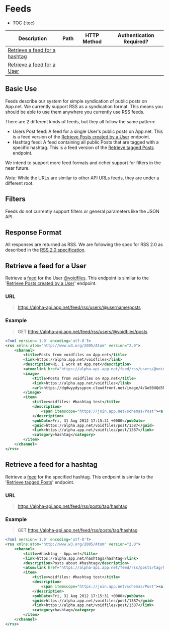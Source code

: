 # Feeds

* TOC
{:toc}

<table>
    <thead>
        <tr>
            <th>Description</th>
            <th>Path</th>
            <th>HTTP Method</th>
            <th>Authentication Required?</th>
        </tr>
    </thead>
    <tbody>
        <tr>
            <td><a href="">Retrieve a feed for a hashtag</a></td>
            <td></td>
            <td></td>
            <td></td>
        </tr>
        <tr>
            <td><a href="">Retrieve a feed for a User</a></td>
            <td></td>
            <td></td>
            <td></td>
        </tr>
    </tbody>
</table>

## Basic Use

Feeds describe our system for simple syndication of public posts on App.net. We currently support RSS as a syndication format. This means you should be able to use them anywhere you currently use RSS feeds.

There are 2 different kinds of feeds, but they all follow the same pattern:

* Users Post feed: A feed for a single User's public posts on App.net. This is a feed version of the [Retrieve Posts created by a User](/appdotnet/api-spec/blob/master/resources/posts.md#retrieve-posts-created-by-a-user) endpoint.
* Hashtag feed: A feed containing all public Posts that are tagged with a specific hashtag. This is a feed version of the [Retrieve tagged Posts](/appdotnet/api-spec/blob/master/resources/posts.md#retrieve-tagged-posts) endpoint.

We intend to support more feed formats and richer support for filters in the near future.

*Note:* While the URLs are similar to other API URLs feeds, they are under a different root.

## Filters

Feeds do not currently support filters or general parameters like the JSON API.

## Response Format

All responses are returned as RSS. We are following the spec for RSS 2.0 as described in the [RSS 2.0 specification](http://cyber.law.harvard.edu/rss/rss.html).

## Retrieve a feed for a User

Retrieve a [feed](#feeds) for the User [@voidfiles](http://alpha.app.net/voidfiles). This endpoint is similar to the '[Retrieve Posts created by a User](/appdotnet/api-spec/blob/master/resources/posts.md#retrieve-posts-created-by-a-user)' endpoint.

### URL
> https://alpha-api.app.net/feed/rss/users/@username/posts

### Example

> GET https://alpha-api.app.net/feed/rss/users/@voidfiles/posts

~~~ xml
<?xml version='1.0' encoding='utf-8'?>
<rss xmlns:atom="http://www.w3.org/2005/Atom" version="2.0">
    <channel>
        <title>Posts from voidfiles on App.net</title>
        <link>https://alpha.app.net/voidfiles</link>
        <description>Hi, I work at App.net</description>
        <atom:link href="https://alpha-api.app.net/feed/rss/users/@voidfiles/posts" type="application/rss+xml"/>
        <image>
            <title>Posts from voidfiles on App.net</title>
            <link>https://alpha.app.net/voidfiles</link>
            <url>https://dqdwyydysypcm.cloudfront.net/image/4/Go50UQd5N9mi_APkpQt9JAp4ZsDfMlOTnoB4P-0N5rmpFGtnro2b52yUcUr_bPbxKlxx_4EHHiujdE-RRpSB6oZd0bHGy4xKlwInNBClbebDS7DoyyPHtIK9LY5x-kQSdnPKyKhtogJxD04SGOQMLPkCasZM42nLVgZIIhcbmbBrzxNJaoRoCNOrzS1ib9fQcAwPEg</url>
        </image>
        <item>
            <title>voidfiles: #hashtag test</title>
            <description>
                <span itemscope="https://join.app.net/schemas/Post"><a href="https://alpha.app.net/hashtags/hashtag" itemprop="hashtag" data-hashtag-name="hashtag">#hashtag</a> test</span>
            </description>
            <pubDate>Fri, 31 Aug 2012 17:15:31 +0000</pubDate>
            <guid>https://alpha.app.net/voidfiles/post/1387</guid>
            <link>https://alpha.app.net/voidfiles/post/1387</link>
            <category>hashtag</category>
        </item>
    </channel>
</rss>
~~~

## Retrieve a feed for a hashtag

Retrieve a [feed](#feed) for the specified hashtag. This endpoint is similar to the '[Retrieve tagged Posts](/appdotnet/api-spec/blob/master/resources/posts.md#retrieve-tagged-posts)' endpoint.

### URL
> https://alpha-api.app.net/feed/rss/posts/tag/hashtag

### Example
> GET https://alpha-api.app.net/feed/rss/posts/tag/hashtag

~~~ xml
<?xml version='1.0' encoding='utf-8'?>
<rss xmlns:atom="http://www.w3.org/2005/Atom" version="2.0">
    <channel>
        <title>#hashtag - App.net</title>
        <link>https://alpha.app.net/hashtags/hashtag</link>
        <description>Posts about #hashtag</description>
        <atom:link href="https://alpha-api.app.net/feed/rss/posts/tag/hashtag" type="application/rss+xml"/>
        <item>
            <title>voidfiles: #hashtag test</title>
            <description>
                <span itemscope="https://join.app.net/schemas/Post"><a href="https://alpha.app.net/hashtags/hashtag" itemprop="hashtag" data-hashtag-name="hashtag">#hashtag</a> test</span>
            </description>
            <pubDate>Fri, 31 Aug 2012 17:15:31 +0000</pubDate>
            <guid>https://alpha.app.net/voidfiles/post/1387</guid>
            <link>https://alpha.app.net/voidfiles/post/1387</link>
            <category>hashtag</category>
        </item>
    </channel>
</rss>
~~~